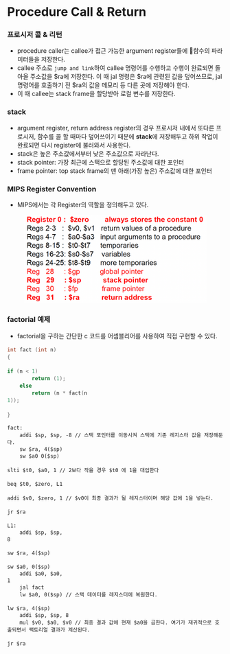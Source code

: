 # Procedure Call & Return

### 프로시저 콜 & 리턴

* procedure caller는 callee가 접근 가능한 argument register들에 함수의 파라미터들을 저장한다.
* callee 주소로 `jump and link`하여 callee 명령어를 수행하고 수행이 완료되면 돌아올 주소값을 $ra에 저장한다. 이 때 jal 명령은 $ra에 관련된 값을 덮어쓰므로, jal 명령어를 호출하기 전 $ra의 값을 메모리 등 다른 곳에 저장해야 한다.
* 이 때 callee는 stack frame을 할당받아 로컬 변수를 저장한다.

### stack

* argument register, return address register의 경우 프로시저 내에서 또다른 프로시저, 함수를 콜 할 때마다 덮어쓰이기 때문에 **stack**에 저장해두고 하위 작업이 완료되면 다시 register에 불러와서 사용한다.
* stack은 높은 주소값에서부터 낮은 주소값으로 자라난다.
* stack pointer: 가장 최근에 스택으로 할당된 주소값에 대한 포인터
* frame pointer: top stack frame의 맨 아래(가장 높은) 주소값에 대한 포인터

### MIPS Register Convention

* MIPS에서는 각 Register의 역할을 정의해두고 있다.

<figure><img src="../../.gitbook/assets/image (3) (1) (1) (1) (1) (1) (1) (1).png" alt=""><figcaption></figcaption></figure>

### factorial 예제

* factorial을 구하는 간단한 c 코드를 어셈블리어를 사용하여 직접 구현할 수 있다.

```c
int fact (int n) 
{
    
if (n < 1) 
        return (1);
    else
        return (n * fact(n
1));

}
```

```
fact:
    addi $sp, $sp, -8 // 스택 포인터를 이동시켜 스택에 기존 레지스터 값을 저장해둔다.
    sw $ra, 4($sp)
    sw $a0 0($sp)
    
slti $t0, $a0, 1 // 2보다 작을 경우 $t0 에 1을 대입한다
    
beq $t0, $zero, L1
    
addi $v0, $zero, 1 // $v0이 최종 결과가 될 레지스터이며 해당 값에 1을 넣는다.
    
jr $ra

L1:
    addi $sp, $sp,
8
    
sw $ra, 4($sp)
    
sw $a0, 0($sp)
    addi $a0, $a0,
1
    jal fact
    lw $a0, 0($sp) // 스택 데이터를 레지스터에 복원한다.
    
lw $ra, 4($sp)
    addi $sp, $sp, 8
    mul $v0, $a0, $v0 // 최종 결과 값에 현재 $a0을 곱한다. 여기가 재귀적으로 호출되면서 팩토리얼 결과가 계산된다.
    
jr $ra
```
